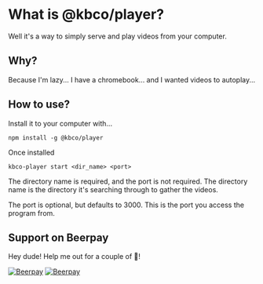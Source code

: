 # What is @kbco/player?

Well it's a way to simply serve and play videos from your computer.

## Why?
Because I'm lazy... I have a chromebook... and I wanted videos to autoplay... 

## How to use?

Install it to your computer with...
```
npm install -g @kbco/player
```
Once installed

```
kbco-player start <dir_name> <port>
```

The directory name is required, and the port is not required. The directory name is the directory it's searching through to gather the videos.

The port is optional, but defaults to 3000. This is the port you access the program from.


## Support on Beerpay
Hey dude! Help me out for a couple of :beers:!

[![Beerpay](https://beerpay.io/metabitco/player/badge.svg?style=beer-square)](https://beerpay.io/metabitco/player)  [![Beerpay](https://beerpay.io/metabitco/player/make-wish.svg?style=flat-square)](https://beerpay.io/metabitco/player?focus=wish)
